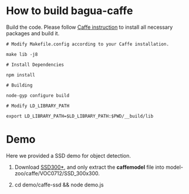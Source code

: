 # How to build bagua-caffe
Build the code. Please follow [Caffe instruction](http://caffe.berkeleyvision.org/installation.html) to install all necessary packages and build it.

  ```shell
  # Modify Makefile.config according to your Caffe installation.

  make lib -j8

  # Install Dependencies

  npm install

  # Building

  node-gyp configure build

  # Modify LD_LIBRARY_PATH

  export LD_LIBRARY_PATH=$LD_LIBRARY_PATH:$PWD/__build/lib
  ```

# Demo
Here we provided a SSD demo for object detection.

1. Download [SSD300*](http://www.cs.unc.edu/~wliu/projects/SSD/models_VGGNet_VOC0712_SSD_300x300.tar.gz), and only extract the **caffemodel** file into model-zoo/caffe/VOC0712/SSD_300x300.

2. cd demo/caffe-ssd && node demo.js